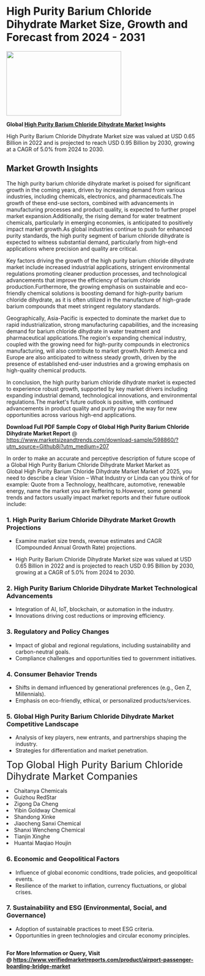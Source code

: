 <H1>High Purity Barium Chloride Dihydrate Market Size, Growth and Forecast from 2024 - 2031</H1><img class="aligncenter size-medium wp-image-584254" src="https://thirdeyenews.in/wp-content/uploads/2024/09/Global-Market-Research-300x168.jpeg" alt="" width="300" height="168" /><p><strong>Global&nbsp;<a href="https://www.marketsizeandtrends.com/download-sample/598860/?utm_source=Github8j?utm_medium=207">High Purity Barium Chloride Dihydrate Market</a> Insights</strong></p><p>High Purity Barium Chloride Dihydrate Market size was valued at USD 0.65 Billion in 2022 and is projected to reach USD 0.95 Billion by 2030, growing at a CAGR of 5.0% from 2024 to 2030.</p><p><h2>Market Growth Insights</h2> <p>The high purity barium chloride dihydrate market is poised for significant growth in the coming years, driven by increasing demand from various industries, including chemicals, electronics, and pharmaceuticals.The growth of these end-use sectors, combined with advancements in manufacturing processes and product quality, is expected to further propel market expansion.Additionally, the rising demand for water treatment chemicals, particularly in emerging economies, is anticipated to positively impact market growth.As global industries continue to push for enhanced purity standards, the high purity segment of barium chloride dihydrate is expected to witness substantial demand, particularly from high-end applications where precision and quality are critical.</p> <p>Key factors driving the growth of the high purity barium chloride dihydrate market include increased industrial applications, stringent environmental regulations promoting cleaner production processes, and technological advancements that improve the efficiency of barium chloride production.Furthermore, the growing emphasis on sustainable and eco-friendly chemical solutions is boosting demand for high-purity barium chloride dihydrate, as it is often utilized in the manufacture of high-grade barium compounds that meet stringent regulatory standards.</p> <p>Geographically, Asia-Pacific is expected to dominate the market due to rapid industrialization, strong manufacturing capabilities, and the increasing demand for barium chloride dihydrate in water treatment and pharmaceutical applications.The region's expanding chemical industry, coupled with the growing need for high-purity compounds in electronics manufacturing, will also contribute to market growth.North America and Europe are also anticipated to witness steady growth, driven by the presence of established end-user industries and a growing emphasis on high-quality chemical products.</p> <p>In conclusion, the high purity barium chloride dihydrate market is expected to experience robust growth, supported by key market drivers including expanding industrial demand, technological innovations, and environmental regulations.The market's future outlook is positive, with continued advancements in product quality and purity paving the way for new opportunities across various high-end applications.</p> <p><span class=""><strong>Download Full PDF Sample Copy of Global High Purity Barium Chloride Dihydrate Market Report</strong> @ <a href="https://www.marketsizeandtrends.com/download-sample/598860/?utm_source=Github8j?utm_medium=207" target="_blank">https://www.marketsizeandtrends.com/download-sample/598860/?utm_source=Github8j?utm_medium=207</a></span></p><p>In order to make an accurate and perceptive description of future scope of a Global&nbsp;High Purity Barium Chloride Dihydrate Market Market as Global&nbsp;High Purity Barium Chloride Dihydrate Market Market of 2025, you need to describe a clear Vision &ndash; What Industry or Linda can you think of for example: Quote from a Technology, healthcare, automotive, renewable energy, name the market you are Reffering to.However, some general trends and factors usually impact market reports and their future outlook include:</p><h3>1.&nbsp;<strong>High Purity Barium Chloride Dihydrate Market Growth Projections</strong></h3><ul><li>Examine market size trends, revenue estimates and CAGR (Compounded Annual Growth Rate) projections.</li><li><p>High Purity Barium Chloride Dihydrate Market size was valued at USD 0.65 Billion in 2022 and is projected to reach USD 0.95 Billion by 2030, growing at a CAGR of 5.0% from 2024 to 2030.</p></li></ul><h3>2.&nbsp;<strong>High Purity Barium Chloride Dihydrate Market Technological Advancements</strong></h3><ul><li>Integration of AI, IoT, blockchain, or automation in the industry.</li><li>Innovations driving cost reductions or improving efficiency.</li></ul><h3>3.&nbsp;<strong>Regulatory and Policy Changes</strong></h3><ul><li>Impact of global and regional regulations, including sustainability and carbon-neutral goals.</li><li>Compliance challenges and opportunities tied to government initiatives.</li></ul><h3>4.&nbsp;<strong>Consumer Behavior Trends</strong></h3><ul><li>Shifts in demand influenced by generational preferences (e.g., Gen Z, Millennials).</li><li>Emphasis on eco-friendly, ethical, or personalized products/services.</li></ul><h3>5.&nbsp;<strong>Global High Purity Barium Chloride Dihydrate Market Competitive Landscape</strong></h3><ul><li>Analysis of key players, new entrants, and partnerships shaping the industry.</li><li>Strategies for differentiation and market penetration.</li></ul><p data-pm-slice="1 1 []"><span style="color: inherit; font-family: inherit; font-size: 25px;">Top Global High Purity Barium Chloride Dihydrate Market Companies</span></p><div class="" data-test-id=""><p><li>Chaitanya Chemicals</li><li> Guizhou RedStar</li><li> Zigong Da Cheng</li><li> Yibin Goldway Chemical</li><li> Shandong Xinke</li><li> Jiaocheng Sanxi Chemical</li><li> Shanxi Wencheng Chemical</li><li> Tianjin Xinghe</li><li> Huantai Maqiao Houjin</li></p></div><h3>6.&nbsp;<strong>Economic and Geopolitical Factors</strong></h3><ul><li>Influence of global economic conditions, trade policies, and geopolitical events.</li><li>Resilience of the market to inflation, currency fluctuations, or global crises.</li></ul><h3>7.&nbsp;<strong>Sustainability and ESG (Environmental, Social, and Governance)</strong></h3><ul><li>Adoption of sustainable practices to meet ESG criteria.</li><li>Opportunities in green technologies and circular economy principles.</li></ul><h2><strong style="font-size: 14px;">For More Information or Query, Visit @&nbsp;</strong><a style="background-color: #ffffff; font-size: 14px;" href="https://www.marketsizeandtrends.com/report/high-purity-barium-chloride-dihydrate-market/" target="_blank">https://www.verifiedmarketreports.com/product/airport-passenger-boarding-bridge-market</a></h2>